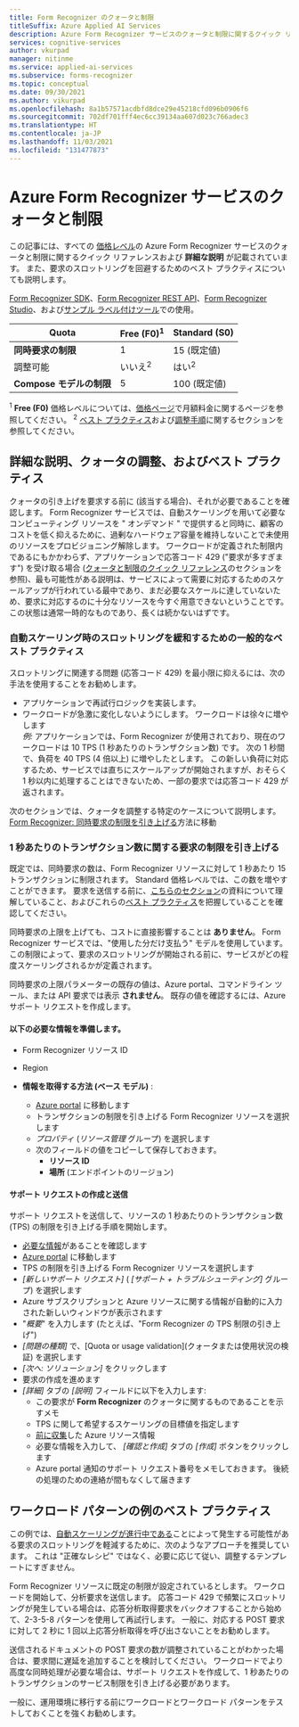 ```yaml
---
title: Form Recognizer のクォータと制限
titleSuffix: Azure Applied AI Services
description: Azure Form Recognizer サービスのクォータと制限に関するクイック リファレンス、詳細な説明、およびベスト プラクティス
services: cognitive-services
author: vkurpad
manager: nitinme
ms.service: applied-ai-services
ms.subservice: forms-recognizer
ms.topic: conceptual
ms.date: 09/30/2021
ms.author: vikurpad
ms.openlocfilehash: 8a1b57571acdbfd8dce29e45218cfd096b0906f6
ms.sourcegitcommit: 702df701fff4ec6cc39134aa607d023c766adec3
ms.translationtype: HT
ms.contentlocale: ja-JP
ms.lasthandoff: 11/03/2021
ms.locfileid: "131477873"
---
```

# <a name="form-recognizer-service-quotas-and-limits"></a>Azure Form Recognizer サービスのクォータと制限

この記事には、すべての [価格レベル](https://azure.microsoft.com/pricing/details/form-recognizer/)の Azure Form Recognizer サービスのクォータと制限に関するクイック リファレンスおよび **詳細な説明** が記載されています。 また、要求のスロットリングを回避するためのベスト プラクティスについても説明します。 

[Form Recognizer SDK](quickstarts/try-v3-csharp-sdk.md)、[Form Recognizer REST API](quickstarts/try-v3-rest-api.md)、[Form Recognizer Studio](quickstarts/try-v3-form-recognizer-studio.md)、および[サンプル ラベル付けツール](https://fott-2-1.azurewebsites.net/)での使用。

| Quota | Free (F0)<sup>1</sup> | Standard (S0) |
|--|--|--|
| **同時要求の制限** | 1 | 15 (既定値) |
| 調整可能 | いいえ<sup>2</sup> | はい<sup>2</sup> |
| **Compose モデルの制限** | 5 | 100 (既定値) |


<sup>1</sup> **Free (F0)** 価格レベルについては、[価格ページ](https://azure.microsoft.com/pricing/details/form-recognizer/)で月額料金に関するページを参照してください。
<sup>2</sup> [ベスト プラクティス](#example-of-a-workload-pattern-best-practice)および[調整手順](#create-and-submit-support-request)に関するセクションを参照してください。

## <a name="detailed-description-quota-adjustment-and-best-practices"></a>詳細な説明、クォータの調整、およびベスト プラクティス
クォータの引き上げを要求する前に (該当する場合)、それが必要であることを確認します。 Form Recognizer サービスでは、自動スケーリングを用いて必要なコンピューティング リソースを " オンデマンド " で提供すると同時に、顧客のコストを低く抑えるために、過剰なハードウェア容量を維持しないことで未使用のリソースをプロビジョニング解除します。 ワークロードが定義された制限内であるにもかかわらず、アプリケーションで応答コード 429 ("要求が多すぎます") を受け取る場合 ([クォータと制限のクイック リファレンス](#form-recognizer-service-quotas-and-limits)のセクションを参照)、最も可能性がある説明は、サービスによって需要に対応するためのスケールアップが行われている最中であり、まだ必要なスケールに達していないため、要求に対応するのに十分なリソースを今すぐ用意できないということです。 この状態は通常一時的なものであり、長くは続かないはずです。

### <a name="general-best-practices-to-mitigate-throttling-during-autoscaling"></a>自動スケーリング時のスロットリングを緩和するための一般的なベスト プラクティス
スロットリングに関連する問題 (応答コード 429) を最小限に抑えるには、次の手法を使用することをお勧めします。
- アプリケーションで再試行ロジックを実装します。
- ワークロードが急激に変化しないようにします。 ワークロードは徐々に増やします <br/>
*例:* アプリケーションでは、Form Recognizer が使用されており、現在のワークロードは 10 TPS (1 秒あたりのトランザクション数) です。 次の 1 秒間で、負荷を 40 TPS (4 倍以上) に増やしたとします。 この新しい負荷に対応するため、サービスでは直ちにスケールアップが開始されますが、おそらく 1 秒以内に処理することはできないため、一部の要求では応答コード 429 が返されます。

次のセクションでは、クォータを調整する特定のケースについて説明します。
[Form Recognizer: 同時要求の制限を引き上げる](#create-and-submit-support-request)方法に移動

### <a name="increasing-transactions-per-second-request-limit"></a>1 秒あたりのトランザクション数に関する要求の制限を引き上げる
既定では、同時要求の数は、Form Recognizer リソースに対して 1 秒あたり 15 トランザクションに制限されます。 Standard 価格レベルでは、この数を増やすことができます。 要求を送信する前に、[こちらのセクション](#detailed-description-quota-adjustment-and-best-practices)の資料について理解していること、およびこれらの[ベスト プラクティス](#example-of-a-workload-pattern-best-practice)を把握していることを確認してください。

同時要求の上限を上げても、コストに直接影響することは **ありません**。 Form Recognizer サービスでは、"使用した分だけ支払う" モデルを使用しています。 この制限によって、要求のスロットリングが開始される前に、サービスがどの程度スケーリングされるかが定義されます。

同時要求の上限パラメーターの既存の値は、Azure portal、コマンドライン ツール、または API 要求では表示 **されません**。 既存の値を確認するには、Azure サポート リクエストを作成します。

#### <a name="have-the-required-information-ready"></a>以下の必要な情報を準備します。
- Form Recognizer リソース ID
- Region

- **情報を取得する方法 (ベース モデル)** :
  - [Azure portal](https://portal.azure.com/) に移動します
  - トランザクションの制限を引き上げる Form Recognizer リソースを選択します
  - *プロパティ* (*リソース管理* グループ) を選択します
  - 次のフィールドの値をコピーして保存しておきます。
    - **リソース ID**
    - **場所** (エンドポイントのリージョン)

#### <a name="create-and-submit-support-request"></a>サポート リクエストの作成と送信
サポート リクエストを送信して、リソースの 1 秒あたりのトランザクション数 (TPS) の制限を引き上げる手順を開始します。

- [必要な情報](#have-the-required-information-ready)があることを確認します
- [Azure portal](https://portal.azure.com/) に移動します
- TPS の制限を引き上げる Form Recognizer リソースを選択します
- *[新しいサポート リクエスト]* ( *[サポート + トラブルシューティング]* グループ) を選択します
- Azure サブスクリプションと Azure リソースに関する情報が自動的に入力された新しいウィンドウが表示されます
- "*概要*" を入力します (たとえば、"Form Recognizer の TPS 制限の引き上げ")
- *[問題の種類]* で、[Quota or usage validation]\(クォータまたは使用状況の検証\) を選択します
- *[次へ: ソリューション]* をクリックします
- 要求の作成を進めます
- *[詳細]* タブの *[説明]* フィールドに以下を入力します:
  - この要求が **Form Recognizer** のクォータに関するものであることを示すメモ
  - TPS に関して希望するスケーリングの目標値を指定します    
  - [前に収集](#have-the-required-information-ready)した Azure リソース情報
  - 必要な情報を入力して、 *[確認と作成]* タブの *[作成]* ボタンをクリックします
  - Azure portal 通知のサポート リクエスト番号をメモしておきます。 後続の処理のための連絡が間もなくして届きます

## <a name="example-of-a-workload-pattern-best-practice"></a>ワークロード パターンの例のベスト プラクティス
この例では、[自動スケーリングが進行中である](#detailed-description-quota-adjustment-and-best-practices)ことによって発生する可能性がある要求のスロットリングを軽減するために、次のようなアプローチを推奨しています。 これは "正確なレシピ" ではなく、必要に応じて従い、調整するテンプレートにすぎません。

Form Recognizer リソースに既定の制限が設定されているとします。 ワークロードを開始して、分析要求を送信します。 応答コード 429 で頻繁にスロットリングが発生している場合は、応答分析取得要求をバックオフすることから始めて、2-3-5-8 パターンを使用して再試行します。 一般に、対応する POST 要求に対して 2 秒に 1 回以上応答分析取得を呼び出さないことをお勧めします。 

送信されるドキュメントの POST 要求の数が調整されていることがわかった場合は、要求間に遅延を追加することを検討してください。 ワークロードでより高度な同時処理が必要な場合は、サポート リクエストを作成して、1 秒あたりのトランザクションのサービス制限を引き上げる必要があります。

一般に、運用環境に移行する前にワークロードとワークロード パターンをテストしておくことを強くお勧めします。

